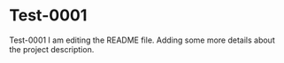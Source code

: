 # Test-0001
Test-0001
I am editing the README file. Adding some more details about the project description.

